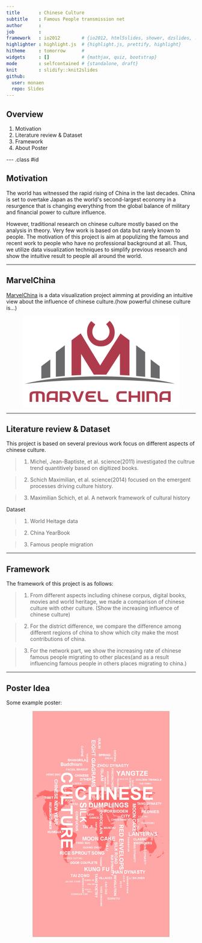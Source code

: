 ```yaml
---
title       : Chinese Culture
subtitle    : Famous People transmission net
author      : 
job         : 
framework   : io2012        # {io2012, html5slides, shower, dzslides, ...}
highlighter : highlight.js  # {highlight.js, prettify, highlight}
hitheme     : tomorrow      # 
widgets     : []            # {mathjax, quiz, bootstrap}
mode        : selfcontained # {standalone, draft}
knit        : slidify::knit2slides
github:
  user: monaen
  repo: Slides
---
```


## Overview

1. Motivation
2. Literature review & Dataset
3. Framework
4. About Poster

--- .class #id 

## Motivation
The world has witnessed the rapid rising of China in the last decades. China is set to overtake Japan as the world's second-largest economy in a resurgence that is changing everything from the global balance of military and financial power to culture influence.

However, traditional research on chinese culture mostly based on the analysis in theory. Very few work is based on data but rarely known to people. The motivation of this project is aim at populizing the famous and recent work to people who have no professional background at all. Thus, we utilize data visualization techniques to simplify previous research and show the intuitive result to people all around the world.

---

## MarvelChina

[MarvelChina](http://marvelchina.site) is a data visualization project aimming at providing an intuitive view about the influence of chinese culture.(how powerful chinese culture is...)



<div align = "center">
  <img src ="./logo.png"/>
</div>

---

## Literature review & Dataset

This project is based on several previous work focus on different aspects of chinese culture.

> 1. Michel, Jean-Baptiste, et al. science(2011) investigated the cultrue trend quantitively based on digitized books.

> 2. Schich Maximilian, et al. science(2014) focused on the emergent processes driving culture history.

> 3. Maximilian Schich, et al. A network framework of cultural history

Dataset

> 1. World Heitage data

> 2. China YearBook

> 3. Famous people migration

---

## Framework

The framework of this project is as follows:
> 1. From different aspects including chinese corpus, digital books, movies and world heritage, we made a comparison of chinese culture with other culture. (Show the increasing influence of chinese culture)

> 2. For the district difference, we compare the difference among different regions of china to show which city make the most contributions of china.

> 3. For the network part, we show the increasing rate of chinese famous people migrating to other places(and as a result influencing famous people in others places migrating to china.)

---

## Poster Idea

Some example poster:
<div align = "center">
  <img height = '600px' src = "MarvelChinaWordCloud.jpg">
</div>












